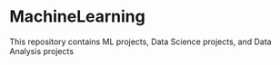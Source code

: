 # MachineLearning
This repository contains ML projects, Data Science projects, and Data Analysis projects 
